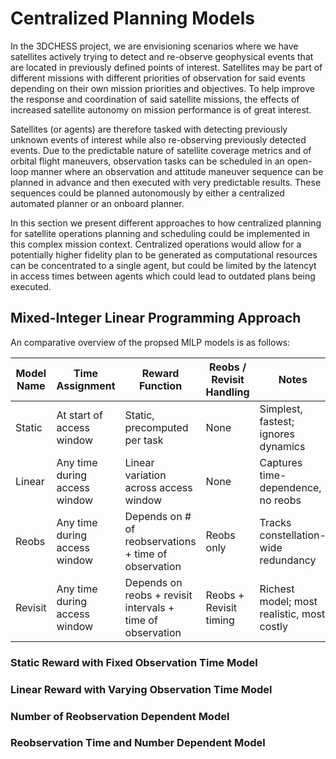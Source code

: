 # Centralized Planning Models
<!-- 3DCHESS Concept of Operations and Mission Outline -->
In the 3DCHESS project, we are envisioning scenarios where we have satellites actively trying to detect and re-observe geophysical events that are located in previously defined points of interest. Satellites may be part of different missions with different priorities of observation for said events depending on their own mission priorities and objectives. To help improve the response and coordination of said satellite missions, the effects of increased satellite autonomy on mission performance is of great interest.

Satellites (or agents) are therefore tasked with detecting previously unknown events of interest while also re-observing previously detected events. Due to the predictable nature of satellite coverage metrics and of orbital flight maneuvers, observation tasks can be scheduled in an open-loop manner where an observation and attitude maneuver sequence can be planned in advance and then executed with very predictable results. These sequences could be planned autonomously by either a centralized automated planner or an onboard planner. 

In this section we present different approaches to how centralized planning for satellite operations planning and scheduling could be implemented in this complex mission context. Centralized operations would allow for a potentially higher fidelity plan to be generated as computational resources can be concentrated to a single agent, but could be limited by the latencyt in access times between agents which could lead to outdated plans being executed. 

## Mixed-Integer Linear Programming Approach

An comparative overview of the propsed MILP models is as follows: 

| Model Name  | Time Assignment          | Reward Function                       | Reobs / Revisit Handling        | Notes                                      |
|-------------|--------------------------|---------------------------------------|---------------------------------|--------------------------------------------|
| Static      | At start of access window | Static, precomputed per task          | None                            | Simplest, fastest; ignores dynamics        |
| Linear      | Any time during access window       | Linear variation across access window | None                            | Captures time-dependence, no reobs         |
| Reobs       | Any time during access window       | Depends on # of reobservations + time of observation       | Reobs only                      | Tracks constellation-wide redundancy       |
| Revisit     | Any time during access window       | Depends on reobs + revisit intervals + time of observation  | Reobs + Revisit timing          | Richest model; most realistic, most costly |


### Static Reward with Fixed Observation Time Model

### Linear Reward with Varying Observation Time Model

### Number of Reobservation Dependent Model 

### Reobservation Time and Number Dependent Model